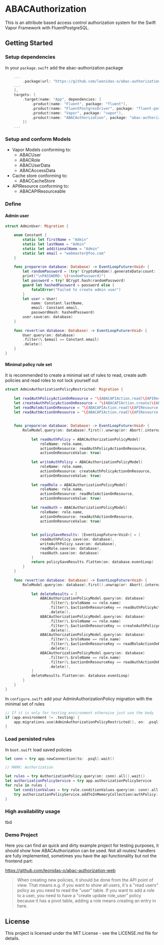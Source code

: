 # ABACAuthorization

This is an attribute based access control authorization system for the Swift Vapor Framework with FluentPostgreSQL.

## Getting Started

### Setup dependencies
In your `package.swift` add the abac-authorization package
```swift
    ...
        .package(url: "https://github.com/leonidas-o/abac-authorization.git", from: "x.x.x")
    ...
    ],
    targets: [    
        .target(name: "App", dependencies: [
            .product(name: "Fluent", package: "fluent"),
            .product(name: "FluentPostgresDriver", package: "fluent-postgres-driver"),
            .product(name: "Vapor", package: "vapor"),
            .product(name: "ABACAuthorization", package: "abac-authorization"),
        ])
    ...
```

### Setup and conform Models
- Vapor Models conforming to:
    - ABACUser
    - ABACRole
    - ABACUserData
    - ABACAccessData
- Cache store conforming to:
    - ABACCacheStore
- APIResource conforming to:
    - ABACAPIResourceable


### Define 
#### Admin user
```swift
struct AdminUser: Migration {
    
    enum Constant {
        static let firstName = "Admin"
        static let lastName = "Admin"
        static let additionalName = "Admin"
        static let email = "webmaster@foo.com"
    }
    
    func prepare(on database: Database) -> EventLoopFuture<Void> {
        let randomPassword = (try? CryptoRandom().generateData(count: 16).base64EncodedString())!
        print("\nPASSWORD: \(randomPassword)")
        let password = try? BCrypt.hash(randomPassword)
        guard let hashedPassword = password else {
            fatalError("Failed to create admin user")
        }
        let user = User(
            name: Constant.lastName,
            email: Constant.email,
            passwordHash: hashedPassword)
        user.save(on: database)
    }
    
    func revert(on database: Database) -> EventLoopFuture<Void> {
        User.query(on: database)
        .filter(\.$email == Constant.email)
        .delete()
    }
}
```

#### Minimal policy rule set
It is recommended to create a minimal set of rules to read, create auth policies and read roles to not lock yourself out

```swift
struct AdminAuthorizationPolicyRestricted: Migration {
    
    let readAuthPolicyActionOnResource = "\(ABACAPIAction.read)\(APIResource.Resource.authorizationPolicies.rawValue)"
    let createAuthPolicyActionOnResource = "\(ABACAPIAction.create)\(APIResource.Resource.authorizationPolicies.rawValue)"
    let readRoleActionOnResource = "\(ABACAPIAction.read)\(APIResource.Resource.rolesInternal.rawValue)"
    let readAuthActionOnResource = "\(ABACAPIAction.read)\(APIResource.Resource.auth.rawValue)"
    
    
    func prepare(on database: Database) -> EventLoopFuture<Void> {
        RoleModel.query(on: database).first().unwrap(or: Abort(.internalServerError)).flatMap { role in
            
            let readAuthPolicy = ABACAuthorizationPolicyModel(
                roleName: role.name,
                actionOnResource: readAuthPolicyActionOnResource,
                actionOnResourceValue: true)
            
            let writeAuthPolicy = ABACAuthorizationPolicyModel(
                roleName: role.name,
                actionOnResource: createAuthPolicyActionOnResource,
                actionOnResourceValue: true)
            
            let readRole = ABACAuthorizationPolicyModel(
                roleName: role.name,
                actionOnResource: readRoleActionOnResource,
                actionOnResourceValue: true)
            
            let readAuth = ABACAuthorizationPolicyModel(
                roleName: role.name,
                actionOnResource: readAuthActionOnResource,
                actionOnResourceValue: true)
            
            
            let policySaveResults: [EventLoopFuture<Void>] = [
                readAuthPolicy.save(on: database),
                writeAuthPolicy.save(on: database),
                readRole.save(on: database),
                readAuth.save(on: database)
            ]
            return policySaveResults.flatten(on: database.eventLoop)
        }
    }
    
    func revert(on database: Database) -> EventLoopFuture<Void> {
        RoleModel.query(on: database).first().unwrap(or: Abort(.internalServerError)).flatMap { role in
            
            let deleteResults = [
                ABACAuthorizationPolicyModel.query(on: database)
                    .filter(\.$roleName == role.name)
                    .filter(\.$actionOnResourceKey == readAuthPolicyActionOnResource)
                    .delete(),
                ABACAuthorizationPolicyModel.query(on: database)
                    .filter(\.$roleName == role.name)
                    .filter(\.$actionOnResourceKey == createAuthPolicyActionOnResource)
                    .delete(),
                ABACAuthorizationPolicyModel.query(on: database)
                    .filter(\.$roleName == role.name)
                    .filter(\.$actionOnResourceKey == readRoleActionOnResource)
                    .delete(),
                ABACAuthorizationPolicyModel.query(on: database)
                    .filter(\.$roleName == role.name)
                    .filter(\.$actionOnResourceKey == readAuthActionOnResource)
                    .delete(),
            ]
            deleteResults.flatten(on: database.eventLoop)
        }
    }
}
```

In `configure.swift` add your AdminAuthorizationPolicy migration with the minimal set of rules
```swift
// If it is only for testing environment otherwise just use the body
if (app.environment != .testing) {
    app.migrations.use(AdminAuthorizationPolicyRestricted(), on: .psql)
}
```


### Load persisted rules
In `boot.swift` load saved policies
```swift
let conn = try app.newConnection(to: .psql).wait()

// MARK: Authorization

let rules = try AuthorizationPolicy.query(on: conn).all().wait()
let authorizationPolicyService = try app.authorizationPolicyService
for rule in rules {
    let conditionValues = try rule.conditionValues.query(on: conn).all().wait()
    try authorizationPolicyService.addToInMemoryCollection(authPolicy: rule, conditionValues: conditionValues)
}
```


### High availability usage
tbd


### Demo Project
Here you can find an quick and dirty example project for testing purposes, it should show how ABACAuthorization can be used. Not all routes/ handlers are fully implemented, sometimes you have the api functionality but not the frontend part:

https://github.com/leonidas-o/abac-authorization-web

> When creating new policies, it should be done from the API point of view. That means e.g. if you want to show all users, it's a "read users" policy as you need to read the "user" table. If you want to add a role to a user, you need to have a "create update role_user" policy because it has a pivot table, adding a role means creating an entry in here.




## License

This project is licensed under the MIT License - see the LICENSE.md file for details.
